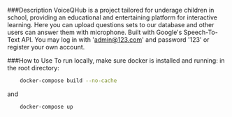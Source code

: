 ###Description
    VoiceQHub is a project tailored for underage
    children in school, providing an educational and entertaining platform for interactive learning. Here you can upload questions sets to our database and other users can answer them with microphone. Built with Google's Speech-To-Text API.
    You may log in with 'admin@123.com' and password '123' or register your own account. 

###How to Use 
To run locally, make sure docker is installed and running: 
in the root directory:
```bash
    docker-compose build --no-cache
```
and 
```bash
    docker-compose up 
```

